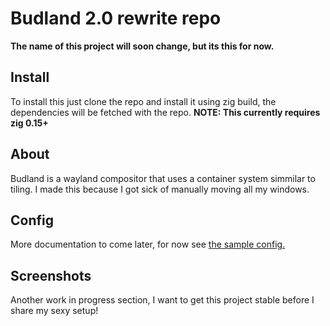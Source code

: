 # Budland 2.0 rewrite repo

**The name of this project will soon change, but its this for now.**

## Install

To install this just clone the repo and install it using zig build, the dependencies will be fetched with the repo.
**NOTE: This currently requires zig 0.15+**

## About

Budland is a wayland compositor that uses a container system simmilar to tiling. I made this because I got sick of manually moving all my windows.

## Config

More documentation to come later, for now see [the sample config.](sample.conf)

## Screenshots

Another work in progress section, I want to get this project stable before I share my sexy setup!